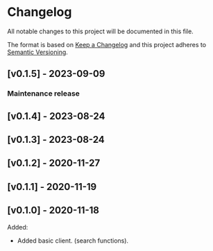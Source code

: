 # Changelog

All notable changes to this project will be documented in this file.

The format is based on [Keep a Changelog](http://keepachangelog.com/en/1.0.0/)
and this project adheres to [Semantic Versioning](http://semver.org/spec/v2.0.0.html).

## [v0.1.5] -  2023-09-09
### Maintenance release

## [v0.1.4] -  2023-08-24

## [v0.1.3] -  2023-08-24

## [v0.1.2] -  2020-11-27

## [v0.1.1] -  2020-11-19

## [v0.1.0] -  2020-11-18
Added:
- Added basic client. (search functions).

